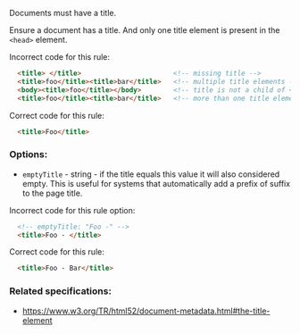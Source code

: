 Documents must have a title.

Ensure a document has a title.  And only one title element is present in the `<head>` element.

Incorrect code for this rule:
```html
  <title> </title>                       <!-- missing title -->
  <title>foo</title><title>bar</title>   <!-- multiple title elements -->
  <body><title>foo</title></body>        <!-- title is not a child of <head> -->
  <title>foo</title><title>bar</title>   <!-- more than one title element -->
```

Correct code for this rule:
```html
  <title>Foo</title>
```

### Options:

* `emptyTitle` - string - if the title equals this value it will also considered empty.  This is useful
                          for systems that automatically add a prefix of suffix to the page title.


Incorrect code for this rule option:
```html
  <!-- emptyTitle: "Foo -" -->
  <title>Foo - </title>
```

Correct code for this rule:
```html
  <title>Foo - Bar</title>
```

### Related specifications:

* https://www.w3.org/TR/html52/document-metadata.html#the-title-element
